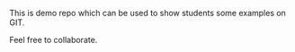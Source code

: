 This is demo repo which can be used to show students some examples on GIT.

Feel free to collaborate.